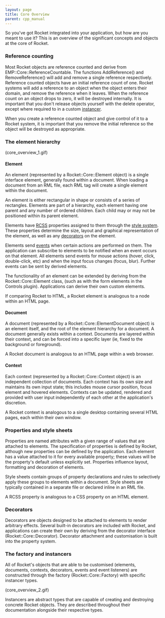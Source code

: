 ```yaml
---
layout: page
title: Core Overview
parent: cpp_manual
---
```


So you've got Rocket integrated into your application, but how are you meant to use it? This is an overview of the significant concepts and objects at the core of Rocket.

### Reference counting

Most Rocket objects are reference counted and derive from EMP::Core::ReferenceCountable. The functions AddReference() and RemoveReference() will add and remove a single reference respectively. Reference counted objects have an initial reference count of one. Rocket systems will add a reference to an object when the object enters their domain, and remove the reference when it leaves. When the reference count on an object drops to zero, it will be destroyed internally. It is important that you don't release objects yourself with the delete operator, except where required to in a custom [instancer](#the-factory-and-instancers).

When you create a reference counted object and give control of it to a Rocket system, it is important that you remove the initial reference so the object will be destroyed as appropriate.

### The element hierarchy

(core_overview_1.gif)

#### Element

An element (represented by a Rocket::Core::Element object) is a single interface element, generally found within a document. When loading a document from an RML file, each RML tag will create a single element within the document.

An element is either rectangular in shape or consists of a series of rectangles. Elements are part of a hierarchy, each element having one parent and any number of ordered children. Each child may or may not be positioned within its parent element.

Elements have [RCSS](../rcss.html) properties assigned to them through the [style system](rcss.html). These properties determine the size, layout and graphical representation of the element, as well as any [decorators](decorators.html) on the element.

Elements send [events](events.html) when certain actions are performed on them. The application can subscribe to elements to be notified when an event occurs on that element. All elements send events for mouse actions (hover, click, double-click, etc) and when the input focus changes (focus, blur). Further events can be sent by derived elements.

The functionality of an element can be extended by deriving from the Rocket::Core::Element class, (such as with the form elements in the Controls plugin). Applications can derive their own custom elements.

If comparing Rocket to HTML, a Rocket element is analogous to a node within an HTML page.

#### Document

A document (represented by a Rocket::Core::ElementDocument object) is an element itself, and the root of the element hierarchy for a document. A document generally exists within a context. Documents are layered within their context, and can be forced into a specific layer (ie, fixed to the background or foreground).

A Rocket document is analogous to an HTML page within a web browser.

#### Context

Each context (represented by a Rocket::Core::Context object) is an independent collection of documents. Each context has its own size and maintains its own input state; this includes mouse cursor position, focus element and hovered elements. Contexts can be updated, rendered and provided with user input independently of each other at the application's discretion.

A Rocket context is analogous to a single desktop containing several HTML pages, each within their own window.

### Properties and style sheets

Properties are named attributes with a given range of values that are attached to elements. The specification of properties is defined by Rocket, although new properties can be defined by the application. Each element has a value attached to it for every available property; these values will be the property's default unless explicitly set. Properties influence layout, formatting and decoration of elements.

Style sheets contain groups of property declarations and rules to selectively apply these groups to elements within a document. Style sheets are typically contained in a separate file or declared inline in an RML file.

A RCSS property is analogous to a CSS property on an HTML element.

### Decorators

Decorators are objects designed to be attached to elements to render arbitrary effects. Several built-in decorators are included with Rocket, and applications can create their own by deriving from the decorator interface (Rocket::Core::Decorator). Decorator attachment and customisation is built into the property system.

### The factory and instancers

All of Rocket's objects that are able to be customised (elements, documents, contexts, decorators, events and event listeners) are constructed through the factory (Rocket::Core::Factory) with specific instancer types.

(core_overview_2.gif)

Instancers are abstract types that are capable of creating and destroying concrete Rocket objects. They are described throughout their documentation alongside their respective types. 